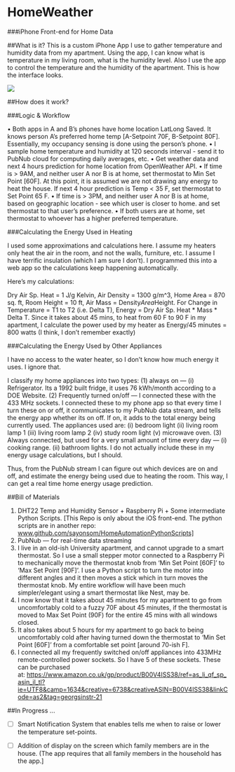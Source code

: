# HomeWeather
###iPhone Front-end for Home Data

##What is it?
This is a custom iPhone App I use to gather temperature and humidity data from my apartment. Using the app, I can know what is temperature in my living room, what is the humidity level. Also I use the app to control the temperature and the humidity of the apartment.
This is how the interface looks. 

![](http://i.giphy.com/26xBulBhc83RkUBAk.gif)

##How does it work?

###Logic & Workflow


• Both apps in A and B’s phones have home location LatLong Saved. It knows person A’s preferred home temp [A-Setpoint 70F, B-Setpoint 80F]. Essentially, my occupancy sensing is done using the person’s phone.
• I sample home temperature and humidity at 120 seconds interval - send it to PubNub cloud for computing daily averages, etc.
• Get weather data and next 4 hours prediction for home location from OpenWeather API.
• If time is > 9AM, and neither user A nor B is at home, set thermostat to Min Set Point [60F]. At this point, it is assumed we are not drawing any energy to heat the house. If next 4 hour prediction is Temp < 35 F, set thermostat to Set Point 65 F.
• If time is > 3PM, and neither user A nor B is at home, based on geographic location - see which user is closer to home. and set thermostat to that user’s preference.
• If both users are at home, set thermostat to whoever has a higher preferred temperature.

###Calculating the Energy Used in Heating

I used some approximations and calculations here. I assume my heaters only heat the air in the room, and not the walls, furniture, etc. I assume I have terrific insulation (which I am sure I don’t). I programmed this into a web app so the calculations keep happening automatically.

Here’s my calculations:

Dry Air Sp. Heat = 1 J/g Kelvin, Air Density = 1300 g/m^3, Home Area = 870 sq. ft, Room Height = 10 ft, Air Mass = Density*Area*Height. For Change in Temperature = T1 to T2 (i.e. Delta T), Energy = Dry Air Sp. Heat * Mass * Delta T. Since it takes about 45 mins, to heat from 60 F to 90 F in my apartment, I calculate the power used by my heater as Energy/45 minutes = 800 watts (I think, I don’t remember exactly)

###Calculating the Energy Used by Other Appliances

I have no access to the water heater, so I don’t know how much energy it uses. I ignore that.

I classify my home appliances into two types:
(1) always on — (i) Refrigerator. Its a 1992 built fridge, it uses 76 kWh/month according to a DOE Website.
(2) Frequently turned on/off — I connected these with the 433 MHz sockets. I connected these to my phone app so that every time I turn these on or off, it communicates to my PubNub data stream, and tells the energy app whether its on off. If on, it adds to the total energy being currently used. The appliances used are: (i) bedroom light (ii) living room lamp 1 (iii) living room lamp 2 (iv) study room light (v) microwave oven.
(3) Always connected, but used for a very small amount of time every day — (i) cooking range. (ii) bathroom lights. I do not actually include these in my energy usage calculations, but I should.

Thus, from the PubNub stream I can figure out which devices are on and off, and estimate the energy being used due to heating the room. This way, I can get a real time home energy usage prediction.


##Bill of Materials
1. DHT22 Temp and Humidity Sensor + Raspberry Pi + Some intermediate Python Scripts. [This Repo is only about the iOS front-end. The python scripts are in another repo: www.github.com/sayonsom/HomeAutomationPythonScripts]
2. PubNub — for real-time data streaming
3. I live in an old-ish University apartment, and cannot upgrade to a smart thermostat. So I use a small stepper motor connected to a Raspberry Pi to mechanically move the thermostat knob from ‘Min Set Point [60F]’ to ‘Max Set Point [90F]’. I use a Python script to turn the motor into different angles and it then moves a stick which in turn moves the thermostat knob. My entire workflow will have been much simpler/elegant using a smart thermostat like Nest, may be.
4. I now know that it takes about 45 minutes for my apartment to go from uncomfortably cold to a fuzzy 70F about 45 minutes, if the thermostat is moved to Max Set Point (90F) for the entire 45 mins with all windows closed.
5. It also takes about 5 hours for my apartment to go back to being uncomfortably cold after having turned down the thermostat to ‘Min Set Point [60F]’ from a comfortable set point [around 70-ish F].
6. I connected all my frequently switched on/off appliances into 433MHz remote-controlled power sockets. So I have 5 of these sockets. These can be purchased at: https://www.amazon.co.uk/gp/product/B00V4ISS38/ref=as_li_qf_sp_asin_il_tl?ie=UTF8&camp=1634&creative=6738&creativeASIN=B00V4ISS38&linkCode=as2&tag=georgsinstr-21

##In Progress ...
- [ ] Smart Notification System that enables tells me when to raise or lower the temperature set-points.
- [ ] Addition of display on the screen which family members are in the house. (The app requires that all family members in the household has the app.]

